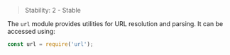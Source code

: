 
> Stability: 2 - Stable

The `url` module provides utilities for URL resolution and parsing. It can be
accessed using:

```js
const url = require('url');
```

